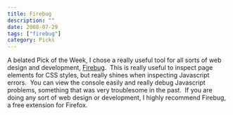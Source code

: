 ```yaml
---
title: Firebug
description: ""
date: 2008-07-29
tags: ["firebug"]
category: Picks
---
```



<p>A belated Pick of the Week, I chose a really useful tool for all sorts of web design and development, <a href="https://web.archive.org/web/20131211125405/http://getfirebug.com/">Firebug</a>.&nbsp; This is really useful to inspect page elements for CSS styles, but really shines when inspecting Javascript errors.&nbsp; You can view the console easily and really debug Javascript problems, something that was very troublesome in the past.&nbsp; If you are doing any sort of web design or development, I highly recommend Firebug, a free extension for Firefox.</p>

